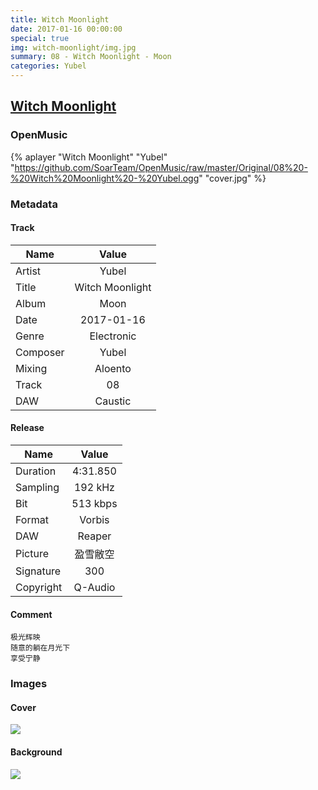 ```yaml
---
title: Witch Moonlight
date: 2017-01-16 00:00:00
special: true
img: witch-moonlight/img.jpg
summary: 08 - Witch Moonlight - Moon
categories: Yubel
---
```


## [Witch Moonlight](https://github.com/SoarTeam/OpenMusic/raw/master/Original/08%20-%20Witch%20Moonlight%20-%20Yubel.ogg)

### OpenMusic
{% aplayer "Witch Moonlight" "Yubel" "https://github.com/SoarTeam/OpenMusic/raw/master/Original/08%20-%20Witch%20Moonlight%20-%20Yubel.ogg" "cover.jpg" %}

### Metadata
#### Track

Name|Value
---|:--:
Artist|Yubel
Title|Witch Moonlight
Album|Moon
Date|2017-01-16
Genre|Electronic
Composer|Yubel
Mixing|Aloento
Track|08
DAW|Caustic

#### Release

Name|Value
---|:--:
Duration|4:31.850
Sampling|192 kHz
Bit|513 kbps
Format|Vorbis
DAW|Reaper
Picture|盈雪敝空
Signature|300
Copyright|Q-Audio

#### Comment
``` text
极光辉映
随意的躺在月光下
享受宁静
```

### Images
#### Cover
![](cover.jpg)

#### Background
![](img.jpg)
